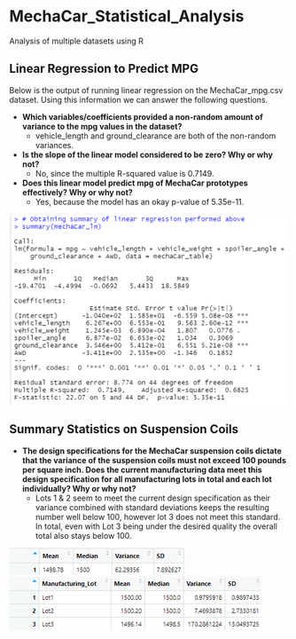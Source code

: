 # MechaCar_Statistical_Analysis
Analysis of multiple datasets using R

## Linear Regression to Predict MPG
Below is the output of running linear regression on the MechaCar_mpg.csv dataset. Using this information we can answer the following questions.
- **Which variables/coefficients provided a non-random amount of variance to the mpg values in the dataset?**
    - vehicle_length and ground_clearance are both of the non-random variances.
- **Is the slope of the linear model considered to be zero? Why or why not?**
    - No, since the multiple R-squared value is 0.7149.
- **Does this linear model predict mpg of MechaCar prototypes effectively? Why or why not?**
    - Yes, because the model has an okay p-value of 5.35e-11.

![linearRegressionMPGResults](./resources/linearRegressionMPGResults.png)

## Summary Statistics on Suspension Coils
- **The design specifications for the MechaCar suspension coils dictate that the variance of the suspension coils must not exceed 100 pounds per square inch. Does the current manufacturing data meet this design specification for all manufacturing lots in total and each lot individually? Why or why not?**
    - Lots 1 & 2 seem to meet the current design specification as their variance combined with standard deviations keeps the resulting number well below 100, however lot 3 does not meet this standard. In total, even with Lot 3 being under the desired quality the overall total also stays below 100.

![suspensionCoilsGeneral](./resources/suspensionCoilsGeneral.png)
![suspensionCoilsByLot](./resources/suspensionCoilsByLot.png)
